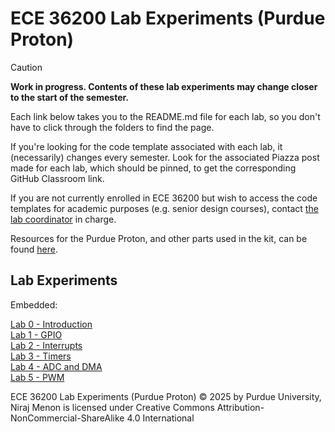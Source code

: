 # ECE 36200 Lab Experiments (Purdue Proton)

> [!CAUTION]
> **Work in progress.  Contents of these lab experiments may change closer to the start of the semester.**

Each link below takes you to the README.md file for each lab, so you don't have to click through the folders to find the page.

If you're looking for the code template associated with each lab, it (necessarily) changes every semester.  Look for the associated Piazza post made for each lab, which should be pinned, to get the corresponding GitHub Classroom link.  

If you are not currently enrolled in ECE 36200 but wish to access the code templates for academic purposes (e.g. senior design courses), contact [the lab coordinator](mailto:niraj@purdue.edu) in charge.

Resources for the Purdue Proton, and other parts used in the kit, can be found [here](https://bit.ly/purdue-proton).

## Lab Experiments

Embedded:

[Lab 0 - Introduction](lab0-intro/README.md)  
[Lab 1 - GPIO](lab1-gpio/README.md)  
[Lab 2 - Interrupts](lab2-interrupts/README.md)  
[Lab 3 - Timers](lab3-timers/README.md)  
[Lab 4 - ADC and DMA](lab4-adc-dma/README.md)  
[Lab 5 - PWM](lab5-pwm/README.md)  

<!-- 
[Lab 6 - SPI](lab6-spi/README.md)  
[Lab 7 - USART](lab7-usart/README.md)   

*Not for credit*  
[Lab - I2C](lab-i2c/README.md)  
-->

ECE 36200 Lab Experiments (Purdue Proton) © 2025 by Purdue University, Niraj Menon is licensed under Creative Commons Attribution-NonCommercial-ShareAlike 4.0 International
